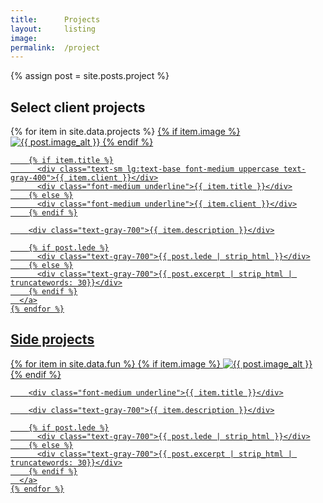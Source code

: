 ```yaml
---
title:      Projects
layout:     listing
image: 
permalink:  /project
---
```


{% assign post = site.posts.project %}

<section class="listing">
  <h2 class="category">Select client projects</h2>
  <div class="grid gap-x-12 gap-y-4 grid-cols-1 xl:grid-cols-2">
    {% for item in site.data.projects %}
      <a class="p-4 -mx-4 rounded-xl hover:bg-amber-50 transition ease-out
                internal-link"
         href="{{ item.url | prepend: site.baseurl }}{%- if site.use_html_extension -%}.html{%- endif -%}">
        {% if item.image %}
          <img src="{{ item.image }}" class="mx-auto max-h-[540px] xl:max-h-[440px]" alt="{{ post.image_alt }}">
        {% endif %}

        {% if item.title %}
          <div class="text-sm lg:text-base font-medium uppercase text-gray-400">{{ item.client }}</div>
          <div class="font-medium underline">{{ item.title }}</div>
        {% else %}
          <div class="font-medium underline">{{ item.client }}</div>
        {% endif %}

        <div class="text-gray-700">{{ item.description }}</div>

        {% if post.lede %}
          <div class="text-gray-700">{{ post.lede | strip_html }}</div>
        {% else %}
          <div class="text-gray-700">{{ post.excerpt | strip_html | truncatewords: 30}}</div>
        {% endif %}
      </a>
    {% endfor %}
  </div>
</section>

<section class="listing">
  <h2 class="category">Side projects</h2>
  <div class="grid gap-x-12 gap-y-4 grid-cols-1 xl:grid-cols-2">
    {% for item in site.data.fun %}
      <a class="py-2 hover:bg-amber-50 rounded-xl -mx-4 px-4 transition ease-out
                internal-link"
         href="{{ item.url | prepend: site.baseurl }}{%- if site.use_html_extension -%}.html{%- endif -%}">
        {% if item.image %}
          <img src="{{ item.image }}" class="mx-auto max-h-[540px] xl:max-h-[440px]" alt="{{ post.image_alt }}">
        {% endif %}

        <div class="font-medium underline">{{ item.title }}</div>

        <div class="text-gray-700">{{ item.description }}</div>

        {% if post.lede %}
          <div class="text-gray-700">{{ post.lede | strip_html }}</div>
        {% else %}
          <div class="text-gray-700">{{ post.excerpt | strip_html | truncatewords: 30}}</div>
        {% endif %}
      </a>
    {% endfor %}
  </div>
</section>